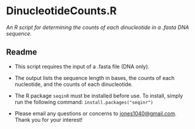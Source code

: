 # DinucleotideCounts.R
*An R script for determining the counts of each dinucleotide in a .fasta DNA sequence.*

## Readme

- This script requires the input of a .fasta file (DNA only).  

- The output lists the sequence length in bases, the counts of each nucleotide, and the counts of each dinucleotide.  

- The R package `seqinR` must be installed before use. To install, simply run the following command: `install.packages("seqinr")`  

- Please email any questions or concerns to jones1040@gmail.com. Thank you for your interest!  
